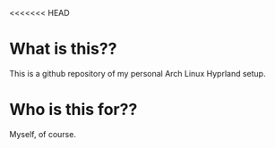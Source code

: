 <<<<<<< HEAD
# What is this??
This is a github repository of my personal Arch Linux Hyprland setup.

# Who is this for??
Myself, of course.
